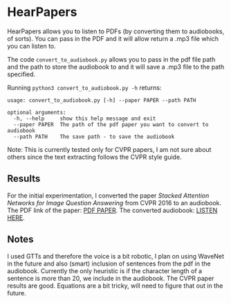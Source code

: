 # HearPapers
HearPapers allows you to listen to PDFs (by converting them to audiobooks, of sorts). You can pass in the PDF and it will allow return a .mp3 file which you can listen to.

The code `convert_to_audiobook.py` allows you to pass in the pdf file path and the path to store the audiobook to and it will save a .mp3 file to the path specified.

Running `python3 convert_to_audiobook.py -h` returns:

```
usage: convert_to_audiobook.py [-h] --paper PAPER --path PATH

optional arguments:
  -h, --help     show this help message and exit
  --paper PAPER  The path of the pdf paper you want to convert to audiobook
  --path PATH    The save path - to save the audiobook
```

Note: This is currently tested only for CVPR papers, I am not sure about others since the text extracting follows the CVPR style guide.

## Results
For the initial experimentation, I converted the paper *Stacked Attention Networks for Image Question Answering* from CVPR 2016 to an audiobook.
The PDF link of the paper: <a href="https://arxiv.org/abs/1511.02274">PDF PAPER</a>.
The converted audiobook: <a href="https://soundcloud.com/kamran-janjua-588816855/yang-stacked-attention-networks-audiobook">LISTEN HERE</a>.

## Notes
I used GTTs and therefore the voice is a bit robotic, I plan on using WaveNet in the future and also (smart) inclusion of sentences from the pdf in the audiobook. Currently the only heuristic is if the character length of a sentence is more than 20, we include in the audiobook. The CVPR paper results are good. Equations are a bit tricky, will need to figure that out in the future.

